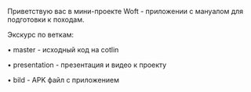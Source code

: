 Приветствую вас в мини-проекте Woft - приложении с мануалом для подготовки к походам.

Экскурс по веткам:
  
  • master - исходный код на cotlin 
 
  • presentation - презентация и видео к проекту

  • bild - APK файл с приложением 

